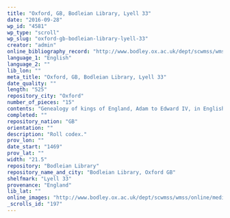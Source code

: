 ```yaml
---
title: "Oxford, GB, Bodleian Library, Lyell 33"
date: "2016-09-28"
wp_id: "4581"
wp_type: "scroll"
wp_slug: "oxford-gb-bodleian-library-lyell-33"
creator: "admin"
online_bibliography_record: "http://www.bodley.ox.ac.uk/dept/scwmss/wmss/online/medieval/lyell/lyell.html"
language_1: "English"
language_2: ""
lib_lon: ""
meta_title: "Oxford, GB, Bodleian Library, Lyell 33"
date_quality: ""
length: "525"
repository_city: "Oxford"
number_of_pieces: "15"
contents: "Genealogy of kings of England, Adam to Edward IV, in English. Text is Lyell A."
completed: ""
repository_nation: "GB"
orientation: ""
description: "Roll codex."
prov_lon: ""
date_start: "1469"
prov_lat: ""
width: "21.5"
repository: "Bodleian Library"
repository_name_and_city: "Bodleian Library, Oxford GB"
shelfmark: "Lyell 33"
provenance: "England"
lib_lat: ""
online_images: "http://www.bodley.ox.ac.uk/dept/scwmss/wmss/online/medieval/lyell/images/00333507.jpg"
_scrolls_id: "197"
---
```



